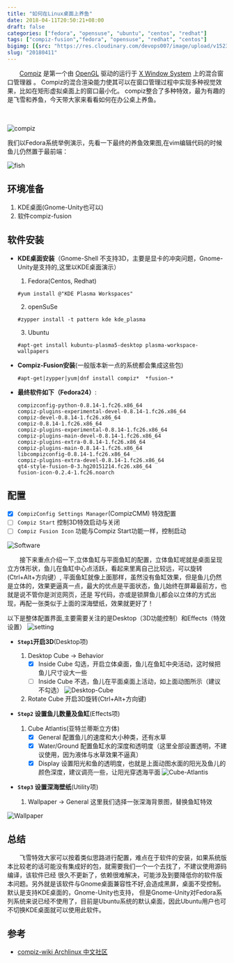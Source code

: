 ```yaml
---
title: "如何在Linux桌面上养鱼"
date: 2018-04-11T20:50:21+08:00
draft: false
categories: ["fedora", "opensuse", "ubuntu", "centos", "redhat"] 
tags: ["compiz-fusion","fedora", "opensuse", "redhat", "centos"]
bigimg: [{src: "https://res.cloudinary.com/devops007/image/upload/v1523547959/basketball.jpg", desc: "苏州微软篮球对抗赛 Apr 10,2018"}]
slug: "20180411"
---
```


&emsp;&emsp;[Compiz](http://wiki.compiz.org/) 是第一个由 [OpenGL](https://zh.wikipedia.org/wiki/OpenGL)
 驱动的运行于 [X Window System](https://zh.wikipedia.org/wiki/X_Window_System) 上的混合窗口管理器 。
 Compiz的混合渲染能力使其可以在窗口管理过程中实现多种视觉效果，比如在矩形虚拟桌面上的窗口最小化。
 compiz整合了多种特效，最为有趣的是飞雪和养鱼，今天带大家来看看如何在办公桌上养鱼。<br>
<br>
<br>

![compiz](https://res.cloudinary.com/devops007/image/upload/v1523446334/cube2.png)

我们以Fedora系统举例演示，先看一下最终的养鱼效果图,在vim编辑代码的时候鱼儿仍然置于最前端：

![fish](https://res.cloudinary.com/devops007/image/upload/v1523446219/myFish.gif)



## 环境准备
1. KDE桌面(Gnome-Unity也可以)
2. 软件compiz-fusion

## 软件安装
- __KDE桌面安装__（Gnome-Shell 不支持3D，主要是显卡的冲突问题，Gnome-Unity是支持的,这里以KDE桌面演示）
    1. Fedora(Centos, Redhat)
    ```shell
    #yum install @"KDE Plasma Workspaces"
    ```

    2. openSuSe
    ```shell
    #zypper install -t pattern kde kde_plasma
    ```

    3. Ubuntu
    ```shell
    #apt-get install kubuntu-plasma5-desktop plasma-workspace-wallpapers
    ```

- __Compiz-Fusion安装__(一般版本新一点的系统都会集成这些包)
    ```shell
    #apt-get|zypper|yum|dnf install compiz*  *fusion-*
    ```

- __最终软件如下（Fedora24）__:

   ```
   compizconfig-python-0.8.14-1.fc26.x86_64
   compiz-plugins-experimental-devel-0.8.14-1.fc26.x86_64
   compiz-devel-0.8.14-1.fc26.x86_64
   compiz-0.8.14-1.fc26.x86_64
   compiz-plugins-experimental-0.8.14-1.fc26.x86_64
   compiz-plugins-main-devel-0.8.14-1.fc26.x86_64
   compiz-plugins-extra-0.8.14-1.fc26.x86_64
   compiz-plugins-main-0.8.14-1.fc26.x86_64
   libcompizconfig-0.8.14-1.fc26.x86_64
   compiz-plugins-extra-devel-0.8.14-1.fc26.x86_64
   qt4-style-fusion-0-3.hg20151214.fc26.x86_64
   fusion-icon-0.2.4-1.fc26.noarch
   ```

## 配置
- [X] `CompizConfig Settings Manager`(CompizCMM) 特效配置
- [ ] `Compiz Start` 控制3D特效启动与关闭
- [ ] `Compiz Fusion Icon` 功能与Compiz Start功能一样，控制启动

![Software](https://res.cloudinary.com/devops007/image/upload/v1523300794/compiz.png)

&emsp;&emsp;接下来重点介绍一下,立体鱼缸与平面鱼缸的配置，立体鱼缸呢就是桌面呈现立方体形状，鱼儿在鱼缸中心点活跃，看起来里离自己比较远，可以旋转(Ctrl+Alt+方向键）,
平面鱼缸就像上面那样，虽然没有鱼缸效果，但是鱼儿仍然是立体的，效果更逼真一点，最大的优点是平面状态，鱼儿始终在屏幕最前方，也就是说不管你是浏览网页，还是
写代码，亦或是锁屏鱼儿都会以立体的方式出现，再配一张类似于上面的深海壁纸，效果就更好了！

以下是整体配置界面,主要需要关注的是Desktop（3D功能控制）和Effects（特效设置）
![setting](https://res.cloudinary.com/devops007/image/upload/v1523534928/compiz_setting.png)

- __`Step1`开启3D__(Desktop项)
    1. Desktop Cube -> Behavior
        - [X] Inside Cube 勾选，开启立体桌面，鱼儿在鱼缸中央活动，这时候把鱼儿尺寸设大一些
        - [ ] Inside Cube 不选，鱼儿在平面桌面上活动，如上面动图所示（建议不勾选）
        ![Desktop-Cube](https://res.cloudinary.com/devops007/image/upload/v1523535787/Desktop-Cube.png)
    2. Rotate Cube 开启3D旋转(Ctrl+Alt+方向键)

- __`Step2` 设置鱼儿数量及鱼缸__(Effects项)
    1. Cube Atlantis(亚特兰蒂斯立方体)
        - [X] General 配置鱼儿的速度和大小种类，还有水草
        - [X] Water/Ground 配置鱼缸水的深度和透明度（这里全部设置透明，不建议使用，因为液体与水草效果不逼真）
        - [X] Display 设置阳光和鱼的透明度，也就是上面动图水面的阳光及鱼儿的颜色深度，建议调亮一些，让阳光穿透海平面
        ![Cube-Atlantis](https://res.cloudinary.com/devops007/image/upload/v1523535641/Cube-Atlantis.png)

- __`Step3` 设置深海壁纸__(Utility项)
    1. Wallpaper -> General 这里我们选择一张深海背景图，替换鱼缸特效

![Wallpaper](https://res.cloudinary.com/devops007/image/upload/v1523535703/Wallpaper.png)

## 总结
&emsp;&emsp;飞雪特效大家可以按着类似思路进行配置，难点在于软件的安装，如果系统版本比较老的话可能没有集成好的包，就需要我们一个一个去找了，不建议使用源码编译，该软件已经
很久不更新了，依赖很难解决，可能涉及到要降低你的软件版本问题。另外就是该软件与Gnome桌面兼容性不好,会造成黑屏，桌面不受控制。默认是支持KDE桌面的，Gnome-Unity也支持，
但是Gnome-Unity对Fedora系列系统来说已经不使用了，目前是Ubuntu系统的默认桌面，因此Ubuntu用户也可不切换KDE桌面就可以使用此软件。

## 参考

- [compiz-wiki Archlinux 中文社区](https://wiki.archlinux.org/index.php/Compiz_(%E7%AE%80%E4%BD%93%E4%B8%AD%E6%96%87)) <br><br><br>

